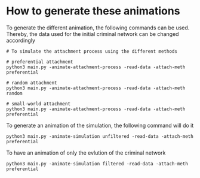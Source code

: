 # How to generate these animations

To generate the different animation, the following commands can be used. Thereby, the data used for the initial criminal network can be changed accordingly

    # To simulate the attachment process using the different methods

    # preferential attachment
    python3 main.py -animate-attachment-process -read-data -attach-meth preferential

    # random attachment
    python3 main.py -animate-attachment-process -read-data -attach-meth random

    # small-world attachment
    python3 main.py -animate-attachment-process -read-data -attach-meth preferential


To generate an animation of the simulation, the following command will do it

    python3 main.py -animate-simulation unfiltered -read-data -attach-meth preferential

To have an animation of only the evlution of the criminal network

    python3 main.py -animate-simulation filtered -read-data -attach-meth preferential
